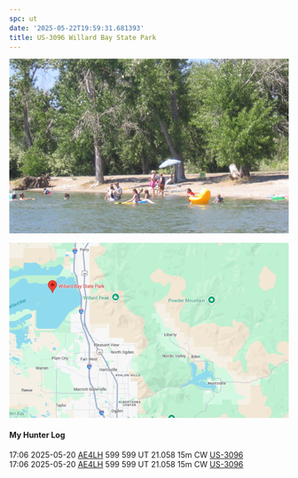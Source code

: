 ```yaml
---
spc: ut
date: '2025-05-22T19:59:31.681393'
title: US-3096 Willard Bay State Park
---
```


![pasted_image.png](/static/pasted_image_0164.png)

![pasted_image001.png](/static/pasted_image001_0142.png)

#### My Hunter Log
17:06    2025-05-20    [AE4LH](https://qrz.com/db/AE4LH)    599    599    UT    21.058    15m    CW    [US-3096](https://pota.app/#/park/US-3096)
<BR>17:06	2025-05-20	[AE4LH](https://qrz.com/db/AE4LH)	599	599	UT	21.058	15m	CW	[US-3096](https://pota.app/#/park/US-3096)